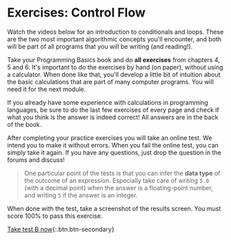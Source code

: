 # Exercises: Control Flow

Watch the videos below for an introduction to conditionals and loops. These are the two most important algorithmic concepts you'll encounter, and both will be part of all programs that you will be writing (and reading!).

<!-- 

## Conditionals

<div markdown="1" class="extend">
[![](still-conditionals.jpg)](https://www.youtube.com/watch?v=1wsaV5nVC7g)
</div>

[Open Conditional Statements on Youtube](https://www.youtube.com/watch?v=1wsaV5nVC7g)

Discuss the differences between a chain of mutually exclusive conditional branches and a chain of **non-**mutually exclusive conditional branches.

<textarea name="form[diff_exclusive_branches]" rows="4" required></textarea>


## Loops

<div markdown="1" class="extend">
[![](still-loops.jpg)](https://www.youtube.com/watch?v=WgX8e_O7eG8)
</div>

[Open Loops on Youtube](https://www.youtube.com/watch?v=WgX8e_O7eG8)

Discuss the differences between a while-loop and a do-while-loop, including, but not limited to, how often the block of code inside the loop will run.

<textarea name="form[diff_while_do]" rows="4" required></textarea>

Have you used a for-loop in the programs that you previously wrote? Discuss if the for-loop was the "right" choice and if you could have substituted a while-loop to achieve the same result.

<textarea name="form[example_for_loop]" rows="4" required></textarea>


## Practice exercises

-->

Take your Programming Basics book and do **all exercises** from chapters 4, 5 and 6. It's important to do the exercises by hand (on paper), without using a calculator. When done like that, you'll develop a little bit of intuition about the basic calculations that are part of many computer programs. You will need it for the next module.

If you already have some experience with calculations in programming languages, be sure to do the last few exercises of every page and check if what you think is the answer is indeed correct! All answers are in the back of the book.

After completing your practice exercises you will take an online test. We intend you to make it without errors. When you fail the online test, you can simply take it again. If you have any questions, just drop the question in the forums and discuss!

> One particular point of the tests is that you can infer the **data type** of the outcome of an expression. Especially take care of writing `5.0` (with a decimal point) when the answer is a floating-point number, and writing `5` if the answer is an integer.

When done with the test, take a screenshot of the results screen. You must score 100% to pass this exercise.

[Take test B now](https://practice.mprog.nl/entry/prog1){:.btn.btn-secondary}
